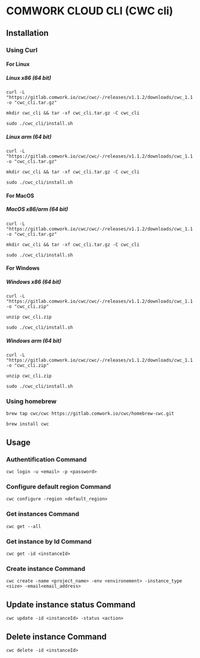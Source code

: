 # COMWORK CLOUD CLI (CWC cli)

## Installation
### Using Curl
#### For Linux
##### Linux x86 (64 bit)
    curl -L "https://gitlab.comwork.io/cwc/cwc/-/releases/v1.1.2/downloads/cwc_1.1.2_linux_amd64.tar.gz" -o "cwc_cli.tar.gz"
    
    mkdir cwc_cli && tar -xf cwc_cli.tar.gz -C cwc_cli 
    
    sudo ./cwc_cli/install.sh

##### Linux arm (64 bit)
    curl -L "https://gitlab.comwork.io/cwc/cwc/-/releases/v1.1.2/downloads/cwc_1.1.2_linux_arm64.tar.gz" -o "cwc_cli.tar.gz"
    
    mkdir cwc_cli && tar -xf cwc_cli.tar.gz -C cwc_cli 
    
    sudo ./cwc_cli/install.sh

#### For MacOS
##### MacOS x86/arm (64 bit)

    curl -L "https://gitlab.comwork.io/cwc/cwc/-/releases/v1.1.2/downloads/cwc_1.1.2_darwin_all.tar.gz" -o "cwc_cli.tar.gz"
    
    mkdir cwc_cli && tar -xf cwc_cli.tar.gz -C cwc_cli 
    
    sudo ./cwc_cli/install.sh


#### For Windows
##### Windows x86 (64 bit)

    curl -L "https://gitlab.comwork.io/cwc/cwc/-/releases/v1.1.2/downloads/cwc_1.1.2_windows_amd64.zip" -o "cwc_cli.zip"

    unzip cwc_cli.zip 
    
    sudo ./cwc_cli/install.sh
##### Windows arm (64 bit)

    curl -L "https://gitlab.comwork.io/cwc/cwc/-/releases/v1.1.2/downloads/cwc_1.1.2_windows_arm64.zip" -o "cwc_cli.zip"

    unzip cwc_cli.zip 
    
    sudo ./cwc_cli/install.sh

### Using homebrew

    brew tap cwc/cwc https://gitlab.comwork.io/cwc/homebrew-cwc.git 

    brew install cwc

## Usage
### Authentification Command
    cwc login -u <email> -p <password>

### Configure default region Command
    cwc configure -region <default_region>

### Get instances Command
    cwc get --all

### Get instance by Id Command
    cwc get -id <instanceId>

### Create instance Command

    cwc create -name <project_name> -env <environement> -instance_type <size> -email<email_address>
    
## Update instance status Command
    cwc update -id <instanceId> -status <action>

## Delete instance Command
    cwc delete -id <instanceId>
    